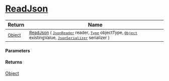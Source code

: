 # [ReadJson](./FeatureDescriptorTJsonConverter--ReadJson.md)



| Return | Name | 
| --- | --- | 
| <sub>[Object](https://docs.microsoft.com/en-us/dotnet/api/System.Object)</sub> | <sub>[ReadJson](./FeatureDescriptorTJsonConverter--ReadJson.md) ( [`JsonReader`](./FeatureDescriptorTJsonConverter--ReadJson.md) reader, [`Type`](https://docs.microsoft.com/en-us/dotnet/api/System.Type) objectType, [`Object`](https://docs.microsoft.com/en-us/dotnet/api/System.Object) existingValue, [`JsonSerializer`](./FeatureDescriptorTJsonConverter--ReadJson.md) serializer )</sub> | 


#### Parameters

#### Returns
[Object](https://docs.microsoft.com/en-us/dotnet/api/System.Object)<br>
